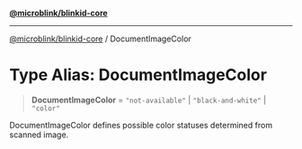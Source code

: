 [**@microblink/blinkid-core**](../README.md)

***

[@microblink/blinkid-core](../README.md) / DocumentImageColor

# Type Alias: DocumentImageColor

> **DocumentImageColor** = `"not-available"` \| `"black-and-white"` \| `"color"`

DocumentImageColor defines possible color statuses determined from scanned
image.
